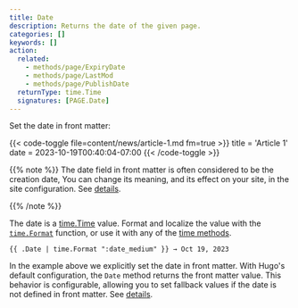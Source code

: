 ```yaml
---
title: Date
description: Returns the date of the given page.
categories: []
keywords: []
action:
  related:
    - methods/page/ExpiryDate
    - methods/page/LastMod
    - methods/page/PublishDate
  returnType: time.Time
  signatures: [PAGE.Date]
---
```


Set the date in front matter:

{{< code-toggle file=content/news/article-1.md fm=true >}}
title = 'Article 1'
date = 2023-10-19T00:40:04-07:00
{{< /code-toggle >}}

{{% note %}}
The date field in front matter is often considered to be the creation date, You can change its meaning, and its effect on your site, in the site configuration. See&nbsp;[details].

[details]: /getting-started/configuration/#configure-dates
{{% /note %}}

The date is a [time.Time] value. Format and localize the value with the [`time.Format`] function, or use it with any of the [time methods].

```go-html-template
{{ .Date | time.Format ":date_medium" }} → Oct 19, 2023
```

In the example above we explicitly set the date in front matter. With Hugo's default configuration, the `Date` method returns the front matter value. This behavior is configurable, allowing you to set fallback values if the date is not defined in front matter. See&nbsp;[details].

[`time.Format`]: /functions/time/format/
[details]: /getting-started/configuration/#configure-dates
[time methods]: /methods/time/
[time.Time]: https://pkg.go.dev/time#Time
